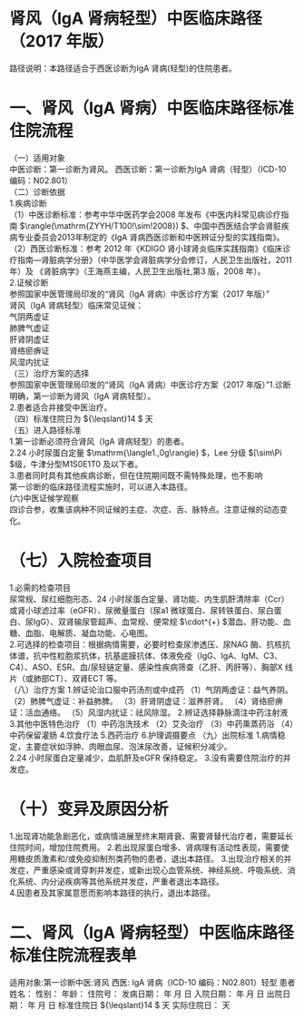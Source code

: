 # 肾风（IgA 肾病轻型）中医临床路径 （2017 年版）  
路径说明：本路径适合于西医诊断为IgA 肾病(轻型)的住院患者。  
# 一、肾风（IgA 肾病）中医临床路径标准住院流程  
（一）适用对象  
中医诊断：第一诊断为肾风。 西医诊断：第一诊断为IgA 肾病（轻型）（ICD-10 编码：N02.801）  
（二）诊断依据  
1.疾病诊断  
（1）中医诊断标准：参考中华中医药学会2008 年发布《中医内科常见病诊疗指南 $\rangle(\mathrm{ZYYH/T100\!\sim\!2008}) $、中国中西医结合学会肾脏疾病专业委员会2013年制定的《IgA 肾病西医诊断和中医辨证分型的实践指南》。  
（2）西医诊断标准：参考 2012 年《KDIGO 肾小球肾炎临床实践指南》《临床诊疗指南—肾脏病学分册》（中华医学会肾脏病学分会修订，人民卫生出版社，2011 年）及 《肾脏病学》（王海燕主编，人民卫生出版社,第3 版，2008 年）。  
2.证候诊断  
参照国家中医管理局印发的“肾风（IgA 肾病）中医诊疗方案（2017 年版）”  
肾风（IgA 肾病轻型）临床常见证候：  
气阴两虚证  
肺脾气虚证  
肝肾阴虚证  
肾络瘀痹证  
风湿内扰证  
（三）治疗方案的选择  
参照国家中医管理局印发的“肾风（IgA 肾病）中医诊疗方案（2017 年版）”1.诊断明确，第一诊断为肾风（IgA 肾病轻型）。  
2.患者适合并接受中医治疗。  
（四）标准住院日为 ${\leqslant}14 $ 天  
（五）进入路径标准  
1.第一诊断必须符合肾风（IgA 肾病轻型）的患者。  
2.24 小时尿蛋白定量 $\mathrm{\langle1.\,0g\rangle} $，Lee 分级 $[\sim\Pi $级，牛津分型M1S0E1T0 及以下者。  
3.患者同时具有其他疾病诊断，但在住院期间既不需特殊处理，也不影响  
第一诊断的临床路径流程实施时，可以进入本路径。  
(六)中医证候学观察  
四诊合参，收集该病种不同证候的主症、次症、舌、脉特点。注意证候的动态变化。  
# （七）入院检查项目  
1.必需的检查项目  
尿常规、尿红细胞形态、24 小时尿蛋白定量、肾功能、内生肌酐清除率（Ccr）或肾小球滤过率（eGFR）、尿微量蛋白（尿a1 微球蛋白、尿转铁蛋白、尿白蛋白、尿IgG）、双肾输尿管超声、血常规、便常规 $\cdot^{+} $潜血、肝功能、血糖、血脂、电解质、凝血功能、心电图。  
2.可选择的检查项目：根据病情需要，必要时检查尿渗透压、尿NAG 酶、抗核抗体谱，抗中性粒胞浆抗体，抗基底膜抗体、体液免疫（IgG、IgA、IgM、C3、C4）、ASO、ESR、血/尿轻链定量、感染性疾病筛查（乙肝、丙肝等）、胸部X 线片（或肺部CT）、双肾ECT 等。  
（八）治疗方案 1.辨证论治口服中药汤剂或中成药 （1）气阴两虚证：益气养阴。 （2）肺脾气虚证：补益肺脾。 （3）肝肾阴虚证：滋养肝肾。 （4）肾络瘀痹证：活血通络。 （5）风湿内扰证：祛风除湿。 2.辨证选择静脉滴注中药注射液  3.其他中医特色治疗 （1）中药泡洗技术 （2）艾灸治疗 （3）中药熏蒸药浴 （4）中药保留灌肠 4.饮食疗法 5.西药治疗  6.护理调摄要点 （九）出院标准 1.病情稳定，主要症状如浮肿、肉眼血尿、泡沫尿改善，证候积分减少。  
2.24 小时尿蛋白定量减少，血肌酐及eGFR 保持稳定。 3.没有需要住院治疗的并发症。  
# （十）变异及原因分析  
1.出现肾功能急剧恶化，或病情进展至终末期肾衰、需要肾替代治疗者，需要延长住院时间，增加住院费用。 2.若出现尿蛋白增多、肾病理有活动性表现，需要使用糖皮质激素和/或免疫抑制剂类药物的患者，退出本路径。 3.出现治疗相关的并发症，严重感染或肾穿刺并发症，或新出现心血管系统、神经系统、呼吸系统、消化系统、内分泌疾病等其他系统并发症，严重者退出本路径。  
4.因患者及其家属意愿而影响本路径的执行，退出本路径。  
# 二、肾风（IgA 肾病轻型）中医临床路径标准住院流程表单  
适用对象:第一诊断中医:肾风      西医: IgA 肾病（ICD-10 编码：N02.801）轻型 患者姓名：          性别：      年龄：      住院号：           发病日期：    年   月   日 入院日期：    年   月   日 出院日期：    年   月   日 标准住院日 ${\leqslant}14 $ 天          实际住院日：     天  
